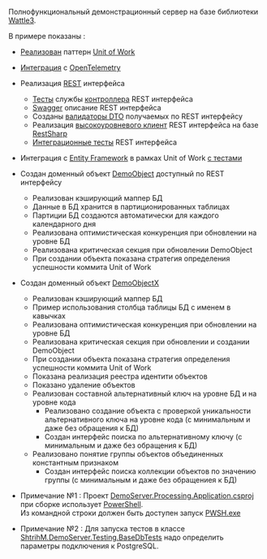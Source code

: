 Полнофункциональный демонстрационный сервер на базе библиотеки [Wattle3](https://github.com/KlestovAlexej/Wattle3.Examples).

В примере показаны :

- [Реализован](src/DemoServer.Processing.Model/Implements/UnitOfWork.cs) паттерн [Unit of Work](https://martinfowler.com/eaaCatalog/unitOfWork.html)
- [Интеграция](src/DemoServer.Processing.Model/Implements/Metrics.cs) с [OpenTelemetry](https://opentelemetry.io/)
- Реализация [REST](https://learn.microsoft.com/ru-ru/aspnet/core/tutorials/first-web-api?view=aspnetcore-7.0&tabs=visual-studio) интерфейса
	- [Тесты](tests/DemoServer.Processing.Tests.Model/TestsDemoObjectControllerService.cs) службы [контроллера](src/DemoServer.Processing.Api/DemoObjectController.cs) REST интерфейса
	- [Swagger](https://learn.microsoft.com/ru-ru/aspnet/core/tutorials/getting-started-with-swashbuckle?view=aspnetcore-7.0&tabs=visual-studio) описание REST интерфейса
	- Созданы [валидаторы DTO](src/DemoServer.Processing.Api/Validators/WebApplicationBuilderExtensions.cs) получаемых по REST интерфейсу
	- Реализация [высокоуровневого клиент](src/DemoServer.Processing.Api.Clients/ProcessingClient.cs) REST интерфейса на базе [RestSharp](https://restsharp.dev/)
	- [Интеграционные тесты](tests/DemoServer.Processing.Tests.Application/TestsApiServer.cs) REST интерфейса
- Интеграция с [Entity Framework](https://learn.microsoft.com/ru-ru/ef/core/get-started/overview/first-app?tabs=netcore-cli) в рамках Unit of Work [c тестами](tests/DemoServer.Processing.Tests.Model/TestsUnitOfWork.cs)

- Создан доменный объект [DemoObject](src/DemoServer.Processing.Model/DomainObjects/DemoObject/DomainObjectDemoObject.cs) доступный по REST интерфейсу
	- Реализован кэширующий маппер БД
	- Данные в БД хранится в партиционированных таблицах
	- Партиции БД создаются автоматически для каждого календарного дня
	- Реализована оптимистическая конкуренция при обновлении на уровне БД
	- Реализована критическая секция при обновлении DemoObject
	- При создании объекта показана стратегия определения успешности коммита Unit of Work 

- Создан доменный объект [DemoObjectX](src/DemoServer.Processing.Model/DomainObjects/DemoObject/DomainObjectDemoObject.cs)
	- Реализован кэширующий маппер БД
	- Пример использования столбца таблицы БД с именем в кавычках
	- Реализована оптимистическая конкуренция при обновлении на уровне БД
	- Реализована критическая секция при обновлении и создании DemoObject
	- При создании объекта показана стратегия определения успешности коммита Unit of Work 
	- Показана реализация реестра идентити объектов
	- Показано удаление объектов
	- Реализован составной альтернативный ключ на уровне БД и на уровне кода
		- Реализовано создание объекта с проверкой уникальности альтернативного ключа на уровне кода (с минимальным и даже без обращения к БД)
		- Создан интерфейс поиска по альтернативному ключу (с минимальным и даже без обращения к БД)
	- Реализовано понятие группы объектов объединенных константным признаком
		- Создан интерфейс поиска коллекции объектов по значению группы (с минимальным и даже без обращениея к БД)

- Примечание №1 :
Проект [DemoServer.Processing.Application.csproj](src/DemoServer.Processing.Application/DemoServer.Processing.Application.csproj) при сборке использует [PowerShell](https://learn.microsoft.com/en-us/powershell/scripting/install/installing-powershell?view=powershell-7.3).
<br/>Из командной строки должен быть доступен запуск [PWSH.exe](https://learn.microsoft.com/ru-ru/powershell/module/microsoft.powershell.core/about/about_pwsh?view=powershell-7.3)

- Примечание №2 :
Для запуска тестов в классе [ShtrihM.DemoServer.Testing.BaseDbTests](src/DemoServer.Testing/BaseDbTests.cs) надо определить параметры подключения к PostgreSQL.
